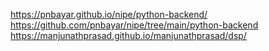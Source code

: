https://pnbayar.github.io/nipe/python-backend/
https://github.com/pnbayar/nipe/tree/main/python-backend
https://manjunathprasad.github.io/manjunathprasad/dsp/
